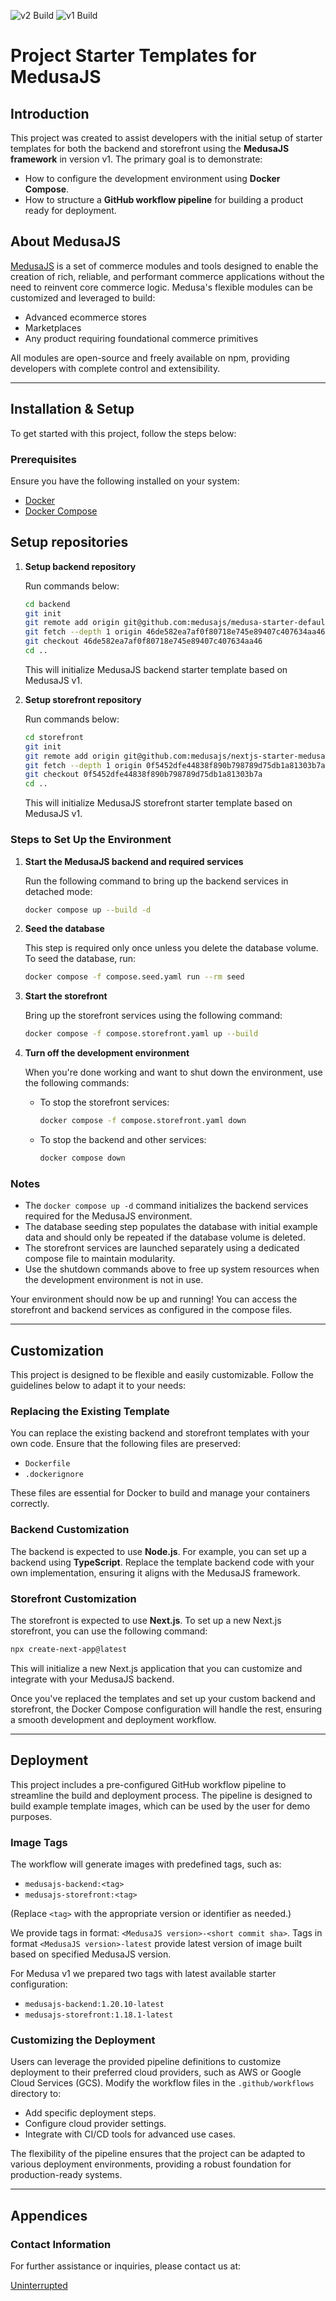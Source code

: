 ![v2 Build](https://github.com/{owner}/{repo}/actions/workflows/docker_build_v2.yml/badge.svg) ![v1 Build](https://github.com/{owner}/{repo}/actions/workflows/docker_build_v1.yml/badge.svg)

# Project Starter Templates for MedusaJS

## Introduction
This project was created to assist developers with the initial setup of starter templates for both the backend and storefront using the **MedusaJS framework** in version v1. The primary goal is to demonstrate:

- How to configure the development environment using **Docker Compose**.
- How to structure a **GitHub workflow pipeline** for building a product ready for deployment.

## About MedusaJS
[MedusaJS](https://medusajs.com/) is a set of commerce modules and tools designed to enable the creation of rich, reliable, and performant commerce applications without the need to reinvent core commerce logic. Medusa's flexible modules can be customized and leveraged to build:

- Advanced ecommerce stores
- Marketplaces
- Any product requiring foundational commerce primitives

All modules are open-source and freely available on npm, providing developers with complete control and extensibility.

---

## Installation & Setup
To get started with this project, follow the steps below:

### Prerequisites
Ensure you have the following installed on your system:

- [Docker](https://docs.docker.com/get-started/get-docker/)
- [Docker Compose](https://docs.docker.com/compose/install/)

## Setup repositories
1. **Setup backend repository**

   Run commands below:
    ```bash
    cd backend
    git init
    git remote add origin git@github.com:medusajs/medusa-starter-default.git
    git fetch --depth 1 origin 46de582ea7af0f80718e745e89407c407634aa46
    git checkout 46de582ea7af0f80718e745e89407c407634aa46
    cd ..
    ```
   This will initialize MedusaJS backend starter template based on MedusaJS v1.

2. **Setup storefront repository**

   Run commands below:
    ```bash
    cd storefront
    git init
    git remote add origin git@github.com:medusajs/nextjs-starter-medusa.git
    git fetch --depth 1 origin 0f5452dfe44838f890b798789d75db1a81303b7a
    git checkout 0f5452dfe44838f890b798789d75db1a81303b7a
    cd ..
    ```
   This will initialize MedusaJS storefront starter template based on MedusaJS v1.

### Steps to Set Up the Environment

1. **Start the MedusaJS backend and required services**

   Run the following command to bring up the backend services in detached mode:
   ```bash
   docker compose up --build -d
   ```

2. **Seed the database**

   This step is required only once unless you delete the database volume. To seed the database, run:
   ```bash
   docker compose -f compose.seed.yaml run --rm seed
   ```

3. **Start the storefront**

   Bring up the storefront services using the following command:
   ```bash
   docker compose -f compose.storefront.yaml up --build
   ```

4. **Turn off the development environment**

   When you're done working and want to shut down the environment, use the following commands:
   - To stop the storefront services:
     ```bash
     docker compose -f compose.storefront.yaml down
     ```
   - To stop the backend and other services:
     ```bash
     docker compose down
     ```

### Notes
- The `docker compose up -d` command initializes the backend services required for the MedusaJS environment.
- The database seeding step populates the database with initial example data and should only be repeated if the database volume is deleted.
- The storefront services are launched separately using a dedicated compose file to maintain modularity.
- Use the shutdown commands above to free up system resources when the development environment is not in use.

Your environment should now be up and running! You can access the storefront and backend services as configured in the compose files.

---

## Customization
This project is designed to be flexible and easily customizable. Follow the guidelines below to adapt it to your needs:

### Replacing the Existing Template
You can replace the existing backend and storefront templates with your own code. Ensure that the following files are preserved:

- `Dockerfile`
- `.dockerignore`

These files are essential for Docker to build and manage your containers correctly.

### Backend Customization
The backend is expected to use **Node.js**. For example, you can set up a backend using **TypeScript**. Replace the template backend code with your own implementation, ensuring it aligns with the MedusaJS framework.

### Storefront Customization
The storefront is expected to use **Next.js**. To set up a new Next.js storefront, you can use the following command:

```bash
npx create-next-app@latest
```

This will initialize a new Next.js application that you can customize and integrate with your MedusaJS backend.

Once you've replaced the templates and set up your custom backend and storefront, the Docker Compose configuration will handle the rest, ensuring a smooth development and deployment workflow.

---

## Deployment
This project includes a pre-configured GitHub workflow pipeline to streamline the build and deployment process. The pipeline is designed to build example template images, which can be used by the user for demo purposes.

### Image Tags
The workflow will generate images with predefined tags, such as:

- `medusajs-backend:<tag>`
- `medusajs-storefront:<tag>`

(Replace `<tag>` with the appropriate version or identifier as needed.)

We provide tags in format: `<MedusaJS version>-<short commit sha>`. Tags in format `<MedusaJS version>-latest` provide latest version of image built based on specified MedusaJS version.

For Medusa v1 we prepared two tags with latest available starter configuration:

- `medusajs-backend:1.20.10-latest`
- `medusajs-storefront:1.18.1-latest`

### Customizing the Deployment
Users can leverage the provided pipeline definitions to customize deployment to their preferred cloud providers, such as AWS or Google Cloud Services (GCS). Modify the workflow files in the `.github/workflows` directory to:

- Add specific deployment steps.
- Configure cloud provider settings.
- Integrate with CI/CD tools for advanced use cases.

The flexibility of the pipeline ensures that the project can be adapted to various deployment environments, providing a robust foundation for production-ready systems.

---

## Appendices

### Contact Information
For further assistance or inquiries, please contact us at:

[Uninterrupted](https://uninterrupted.tech/)
